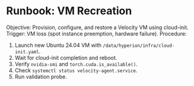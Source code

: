 # Runbook: VM Recreation
Objective: Provision, configure, and restore a Velocity VM using cloud-init.
Trigger: VM loss (spot instance preemption, hardware failure).
Procedure:
1. Launch new Ubuntu 24.04 VM with `/data/hyperion/infra/cloud-init.yaml`.
2. Wait for cloud-init completion and reboot.
3. Verify `nvidia-smi` and `torch.cuda.is_available()`.
4. Check `systemctl status velocity-agent.service`.
5. Run validation probe.
